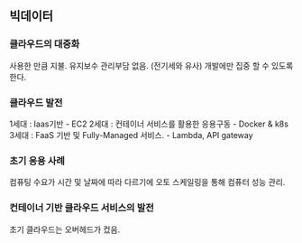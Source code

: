 ## 빅데이터

### 클라우드의 대중화 

사용한 만큼 지불. 유지보수 관리부담 없음. (전기세와 유사) 개발에만 집중 할 수 있도록 한다. 

### 클라우드 발전

1세대 : Iaas기반 - EC2 
2세대 : 컨테이너 서비스를 활용한 응용구동 - Docker & k8s
3세대 : FaaS 기반 및 Fully-Managed 서비스. - Lambda, API gateway

### 초기 응용 사례

컴퓨팅 수요가 시간 및 날짜에 따라 다르기에 오토 스케일링을 통해 컴퓨터 성능 관리.

### 컨테이너 기반 클라우드 서비스의 발전

초기 클라우드는 오버헤드가 컸음.